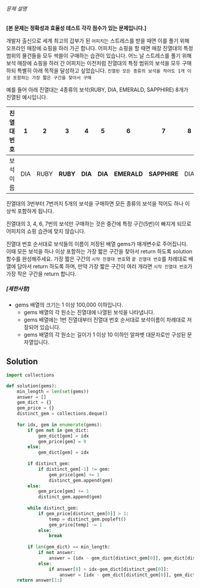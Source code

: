 ###### 문제 설명

**[본 문제는 정확성과 효율성 테스트 각각 점수가 있는 문제입니다.]**

개발자 출신으로 세계 최고의 갑부가 된 `어피치`는 스트레스를 받을 때면 이를 풀기 위해 오프라인 매장에 쇼핑을 하러 가곤 합니다.
어피치는 쇼핑을 할 때면 매장 진열대의 특정 범위의 물건들을 모두 싹쓸이 구매하는 습관이 있습니다.
어느 날 스트레스를 풀기 위해 보석 매장에 쇼핑을 하러 간 어피치는 이전처럼 진열대의 특정 범위의 보석을 모두 구매하되 특별히 아래 목적을 달성하고 싶었습니다.
`진열된 모든 종류의 보석을 적어도 1개 이상 포함하는 가장 짧은 구간을 찾아서 구매`

예를 들어 아래 진열대는 4종류의 보석(RUBY, DIA, EMERALD, SAPPHIRE) 8개가 진열된 예시입니다.

| 진열대 번호 | 1    | 2    | 3        | 4       | 5       | 6           | 7            | 8    |
| ----------- | ---- | ---- | -------- | ------- | ------- | ----------- | ------------ | ---- |
| 보석 이름   | DIA  | RUBY | **RUBY** | **DIA** | **DIA** | **EMERALD** | **SAPPHIRE** | DIA  |

진열대의 3번부터 7번까지 5개의 보석을 구매하면 모든 종류의 보석을 적어도 하나 이상씩 포함하게 됩니다.

진열대의 3, 4, 6, 7번의 보석만 구매하는 것은 중간에 특정 구간(5번)이 빠지게 되므로 어피치의 쇼핑 습관에 맞지 않습니다.

진열대 번호 순서대로 보석들의 이름이 저장된 배열 gems가 매개변수로 주어집니다. 이때 모든 보석을 하나 이상 포함하는 가장 짧은 구간을 찾아서 return 하도록 solution 함수를 완성해주세요.
가장 짧은 구간의 `시작 진열대 번호`와 `끝 진열대 번호`를 차례대로 배열에 담아서 return 하도록 하며, 만약 가장 짧은 구간이 여러 개라면 `시작 진열대 번호`가 가장 작은 구간을 return 합니다.

##### **[제한사항]**

- gems 배열의 크기는 1 이상 100,000 이하입니다.
  - gems 배열의 각 원소는 진열대에 나열된 보석을 나타냅니다.
  - gems 배열에는 1번 진열대부터 진열대 번호 순서대로 보석이름이 차례대로 저장되어 있습니다.
  - gems 배열의 각 원소는 길이가 1 이상 10 이하인 알파벳 대문자로만 구성된 문자열입니다.



## Solution

```python
import collections

def solution(gems):
    min_length = len(set(gems))
    answer = []
    gem_dict = {}
    gem_price = {}
    distinct_gem = collections.deque()
    
    for idx, gem in enumerate(gems):
        if gem not in gem_dict:
            gem_dict[gem] = idx
            gem_price[gem] = 0
        else:
            gem_dict[gem] = idx
            
        if distinct_gem:
            if distinct_gem[-1] != gem:
                gem_price[gem] += 1
                distinct_gem.append(gem)
        else:
            gem_price[gem] += 1
            distinct_gem.append(gem)
        
        while distinct_gem:
            if gem_price[distinct_gem[0]] > 1:
                temp = distinct_gem.popleft()
                gem_price[temp] -= 1
            else:
                break
                
        if len(gem_dict) == min_length:
            if not answer:
                answer = [idx - gem_dict[distinct_gem[0]], gem_dict[distinct_gem[0]] +1, idx +1]
            else:
                if answer[0] > idx-gem_dict[distinct_gem[0]]:
                    answer = [idx - gem_dict[distinct_gem[0]], gem_dict[distinct_gem[0]] + 1, idx + 1]
    return answer[1:]
```

